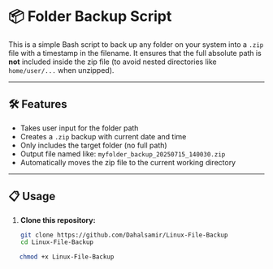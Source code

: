 # 📦 Folder Backup Script

This is a simple Bash script to back up any folder on your system into a `.zip` file with a timestamp in the filename. It ensures that the full absolute path is **not** included inside the zip file (to avoid nested directories like `home/user/...` when unzipped).

---

## 🛠 Features

- Takes user input for the folder path
- Creates a `.zip` backup with current date and time
- Only includes the target folder (no full path)
- Output file named like: `myfolder_backup_20250715_140030.zip`
- Automatically moves the zip file to the current working directory

---

## 📋 Usage

1. **Clone this repository:**

   ```bash
   git clone https://github.com/Dahalsamir/Linux-File-Backup
   cd Linux-File-Backup

```bash
   chmod +x Linux-File-Backup
